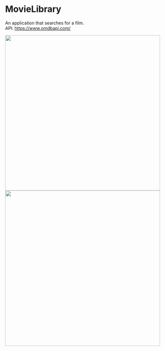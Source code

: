 # MovieLibrary
An application that searches for a film. <br>
API: https://www.omdbapi.com/

<img src="https://github.com/trzcinska-magdalena/MovieLibrary/assets/109164652/b536c97a-a3af-4d18-ae25-1efd47535d4d" width="500">
<img src="https://github.com/trzcinska-magdalena/MovieLibrary/assets/109164652/1af669a5-a9b9-4767-97d7-a2e9793740b1" width="500">
